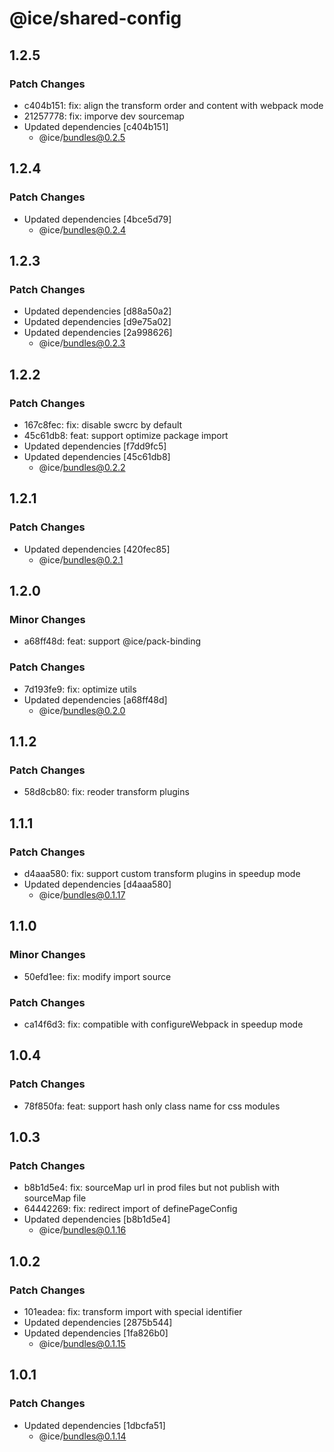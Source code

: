 # @ice/shared-config

## 1.2.5

### Patch Changes

- c404b151: fix: align the transform order and content with webpack mode
- 21257778: fix: imporve dev sourcemap
- Updated dependencies [c404b151]
  - @ice/bundles@0.2.5

## 1.2.4

### Patch Changes

- Updated dependencies [4bce5d79]
  - @ice/bundles@0.2.4

## 1.2.3

### Patch Changes

- Updated dependencies [d88a50a2]
- Updated dependencies [d9e75a02]
- Updated dependencies [2a998626]
  - @ice/bundles@0.2.3

## 1.2.2

### Patch Changes

- 167c8fec: fix: disable swcrc by default
- 45c61db8: feat: support optimize package import
- Updated dependencies [f7dd9fc5]
- Updated dependencies [45c61db8]
  - @ice/bundles@0.2.2

## 1.2.1

### Patch Changes

- Updated dependencies [420fec85]
  - @ice/bundles@0.2.1

## 1.2.0

### Minor Changes

- a68ff48d: feat: support @ice/pack-binding

### Patch Changes

- 7d193fe9: fix: optimize utils
- Updated dependencies [a68ff48d]
  - @ice/bundles@0.2.0

## 1.1.2

### Patch Changes

- 58d8cb80: fix: reoder transform plugins

## 1.1.1

### Patch Changes

- d4aaa580: fix: support custom transform plugins in speedup mode
- Updated dependencies [d4aaa580]
  - @ice/bundles@0.1.17

## 1.1.0

### Minor Changes

- 50efd1ee: fix: modify import source

### Patch Changes

- ca14f6d3: fix: compatible with configureWebpack in speedup mode

## 1.0.4

### Patch Changes

- 78f850fa: feat: support hash only class name for css modules

## 1.0.3

### Patch Changes

- b8b1d5e4: fix: sourceMap url in prod files but not publish with sourceMap file
- 64442269: fix: redirect import of definePageConfig
- Updated dependencies [b8b1d5e4]
  - @ice/bundles@0.1.16

## 1.0.2

### Patch Changes

- 101eadea: fix: transform import with special identifier
- Updated dependencies [2875b544]
- Updated dependencies [1fa826b0]
  - @ice/bundles@0.1.15

## 1.0.1

### Patch Changes

- Updated dependencies [1dbcfa51]
  - @ice/bundles@0.1.14
